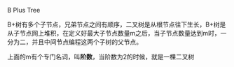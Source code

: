 B Plus Tree

B+树有多个子节点，兄弟节点之间有顺序，二叉树是从根节点往下生长，B+树是从子节点网上堆积，在定义好最大子节点数量m之后，当子节点数量达到m时，一分为二，并且中间节点编程这两个子树的父节点。

上面的m有个专门名词，叫**阶数**，当阶数为2的时候，就是一棵二叉树



